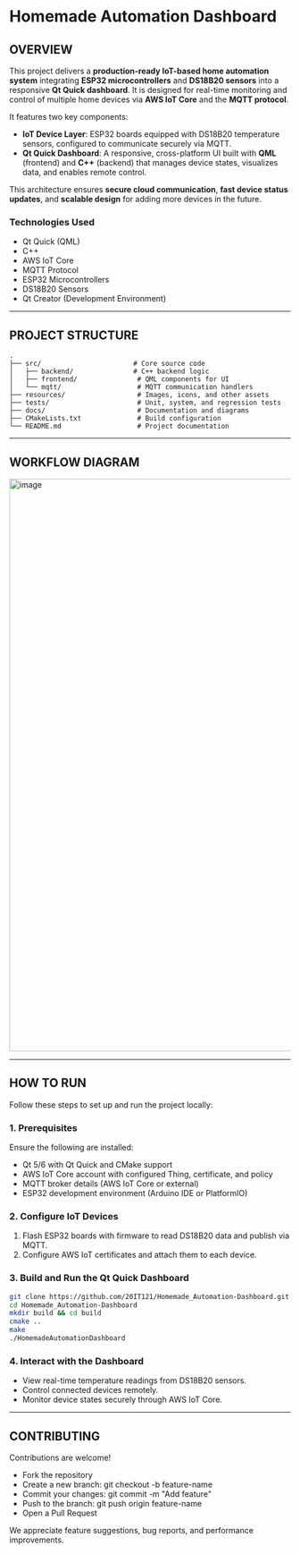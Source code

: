 # Homemade Automation Dashboard

## OVERVIEW

This project delivers a **production-ready IoT-based home automation system** integrating **ESP32 microcontrollers** and **DS18B20 sensors** into a responsive **Qt Quick dashboard**. It is designed for real-time monitoring and control of multiple home devices via **AWS IoT Core** and the **MQTT protocol**.

It features two key components:

- **IoT Device Layer**: ESP32 boards equipped with DS18B20 temperature sensors, configured to communicate securely via MQTT.
- **Qt Quick Dashboard**: A responsive, cross-platform UI built with **QML** (frontend) and **C++** (backend) that manages device states, visualizes data, and enables remote control.

This architecture ensures **secure cloud communication**, **fast device status updates**, and **scalable design** for adding more devices in the future.

### Technologies Used

- Qt Quick (QML)
- C++
- AWS IoT Core
- MQTT Protocol
- ESP32 Microcontrollers
- DS18B20 Sensors
- Qt Creator (Development Environment)

---

## PROJECT STRUCTURE

```plaintext
.
├── src/                       # Core source code
│   ├── backend/               # C++ backend logic
│   ├── frontend/               # QML components for UI
│   └── mqtt/                   # MQTT communication handlers
├── resources/                  # Images, icons, and other assets
├── tests/                      # Unit, system, and regression tests
├── docs/                       # Documentation and diagrams
├── CMakeLists.txt              # Build configuration
└── README.md                   # Project documentation

```
---

## WORKFLOW DIAGRAM

<img width="1536" height="1024" alt="image" src="https://github.com/user-attachments/assets/5e147e1c-7067-4d59-8563-0ca6320ca7df" />


---

## HOW TO RUN

Follow these steps to set up and run the project locally:

### 1. Prerequisites
Ensure the following are installed:
- Qt 5/6 with Qt Quick and CMake support
- AWS IoT Core account with configured Thing, certificate, and policy
- MQTT broker details (AWS IoT Core or external)
- ESP32 development environment (Arduino IDE or PlatformIO)

### 2. Configure IoT Devices
1. Flash ESP32 boards with firmware to read DS18B20 data and publish via MQTT.
2. Configure AWS IoT certificates and attach them to each device.

### 3. Build and Run the Qt Quick Dashboard
```bash
git clone https://github.com/20IT121/Homemade_Automation-Dashboard.git
cd Homemade_Automation-Dashboard
mkdir build && cd build
cmake ..
make
./HomemadeAutomationDashboard

```
### 4. Interact with the Dashboard

- View real-time temperature readings from DS18B20 sensors.
- Control connected devices remotely.
- Monitor device states securely through AWS IoT Core.

---

## CONTRIBUTING

Contributions are welcome!
- Fork the repository
- Create a new branch: git checkout -b feature-name
- Commit your changes: git commit -m "Add feature"
- Push to the branch: git push origin feature-name
- Open a Pull Request

We appreciate feature suggestions, bug reports, and performance improvements.

